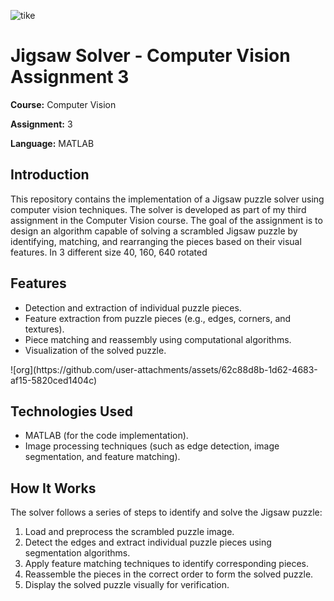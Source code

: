 
![tike](https://github.com/user-attachments/assets/1f6dce5d-3ac6-4961-8eb8-b118da5e18e3)

<h1>Jigsaw Solver - Computer Vision Assignment 3</h1>

<p><strong>Course:</strong> Computer Vision</p>
<p><strong>Assignment:</strong> 3</p>
<p><strong>Language:</strong> MATLAB</p>

<h2>Introduction</h2>
<p>This repository contains the implementation of a Jigsaw puzzle solver using computer vision techniques. The solver is developed as part of my third assignment in the Computer Vision course. The goal of the assignment is to design an algorithm capable of solving a scrambled Jigsaw puzzle by identifying, matching, and rearranging the pieces based on their visual features.
In 3 different size 40, 160, 640 rotated</p>

<h2>Features</h2>
<ul>
  <li>Detection and extraction of individual puzzle pieces.</li>
  <li>Feature extraction from puzzle pieces (e.g., edges, corners, and textures).</li>
  <li>Piece matching and reassembly using computational algorithms.</li>
  <li>Visualization of the solved puzzle.</li>
</ul>
![org](https://github.com/user-attachments/assets/62c88d8b-1d62-4683-af15-5820ced1404c)

<h2>Technologies Used</h2>
<ul>
  <li>MATLAB (for the code implementation).</li>
  <li>Image processing techniques (such as edge detection, image segmentation, and feature matching).</li>
</ul>

<h2>How It Works</h2>
<p>The solver follows a series of steps to identify and solve the Jigsaw puzzle:</p>
<ol>
  <li>Load and preprocess the scrambled puzzle image.</li>
  <li>Detect the edges and extract individual puzzle pieces using segmentation algorithms.</li>
  <li>Apply feature matching techniques to identify corresponding pieces.</li>
  <li>Reassemble the pieces in the correct order to form the solved puzzle.</li>
  <li>Display the solved puzzle visually for verification.</li>
</ol>
